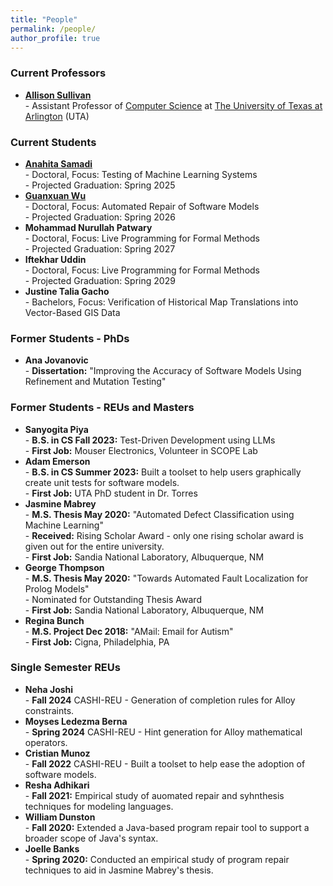 ```yaml
---
title: "People"
permalink: /people/
author_profile: true
---
```


### <i class="fa fa-fw fa-chalkboard-teacher" aria-hidden="true"></i> Current Professors
* **[Allison Sullivan](https://allisonius.github.io//)** <br> - Assistant Professor of [Computer Science](https://www.uta.edu/academics/schools-colleges/engineering/academics/departments/cse) at [The University of Texas at Arlington](https://www.uta.edu/) (UTA)

### <i class="fa fa-fw fa-users" aria-hidden="true"></i> Current Students
* **[Anahita Samadi](https://www.linkedin.com/in/anahita-samadi-2756704b/)** <br> - Doctoral, Focus: Testing of Machine Learning Systems <br> - Projected Graduation: Spring 2025
* **[Guanxuan Wu](https://555.is/)** <br> - Doctoral, Focus: Automated Repair of Software Models <br> - Projected Graduation: Spring 2026
* **Mohammad Nurullah Patwary** <br> - Doctoral, Focus: Live Programming for Formal Methods <br> - Projected Graduation: Spring 2027
* **Iftekhar Uddin** <br> - Doctoral, Focus: Live Programming for Formal Methods <br> - Projected Graduation: Spring 2029
* **Justine Talia Gacho** <br> - Bachelors, Focus: Verification of Historical Map Translations into Vector-Based GIS Data

### <i class="fa fa-fw fa-user-graduate" aria-hidden="true"></i> Former Students - PhDs
* **Ana Jovanovic** <br> - **Dissertation:** "Improving the Accuracy of Software Models Using Refinement and Mutation Testing"
  
### <i class="fa fa-fw fa-user-graduate" aria-hidden="true"></i> Former Students - REUs and Masters
* **Sanyogita Piya** <br> - **B.S. in CS Fall 2023:** Test-Driven Development using LLMs <br> - **First Job:** Mouser Electronics, Volunteer in SCOPE Lab
* **Adam Emerson** <br> - **B.S. in CS Summer 2023:** Built a toolset to help users graphically create unit tests for software models.  <br> - **First Job:** UTA PhD student in Dr. Torres
* **Jasmine Mabrey** <br> - **M.S. Thesis May 2020:** "Automated Defect Classification using Machine Learning" <br> - **Received:** Rising Scholar Award - only one rising scholar award is given out for the entire university. <br> - **First Job:** Sandia National Laboratory, Albuquerque, NM
* **George Thompson** <br> - **M.S. Thesis May 2020:** "Towards Automated Fault Localization for Prolog Models" <br> - Nominated for Outstanding Thesis Award <br> - **First Job:** Sandia National Laboratory, Albuquerque, NM
* **Regina Bunch** <br> - **M.S. Project Dec 2018:** "AMail: Email for Autism" <br> - **First Job:** Cigna, Philadelphia, PA

### <i class="fa fa-fw fa-user-graduate" aria-hidden="true"></i> Single Semester REUs
* **Neha Joshi** <br> - **Fall 2024** CASHI-REU - Generation of completion rules for Alloy constraints.
* **Moyses Ledezma Berna** <br> - **Spring 2024** CASHI-REU - Hint generation for Alloy mathematical operators.
* **Cristian Munoz** <br> - **Fall 2022** CASHI-REU - Built a toolset to help ease the adoption of software models.
* **Resha Adhikari** <br> - **Fall 2021:** Empirical study of auomated repair and syhnthesis techniques for modeling languages.
* **William Dunston** <br> - **Fall 2020:** Extended a Java-based program repair tool to support a broader scope of Java's syntax.
* **Joelle Banks** <br> - **Spring 2020:** Conducted an empirical study of program repair techniques to aid in Jasmine Mabrey's thesis.

